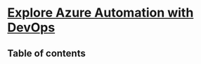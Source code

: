 # [Explore Azure Automation with DevOps](https://learn.microsoft.com/en-us/training/modules/explore-azure-automation-devops/) <!-- omit in toc -->

## Table of contents <!-- omit in toc -->
